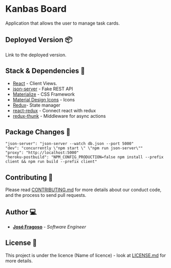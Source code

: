 # Kanbas Board 

Application that allows the user to manage task cards.

## Deployed Version 📦

Link to the deployed version.

## Stack & Dependencies 🔧

* [React](https://github.com/facebook/create-react-app) - Client Views.
* [json-server](https://github.com/typicode/json-server) - Fake REST API
* [Materialize](https://github.com/Dogfalo/materialize) - CSS Framework 
* [Material Design Icons](https://github.com/google/material-design-icons) - Icons
* [Redux](https://github.com/reduxjs/redux)- State manager
* [react-redux](https://github.com/reduxjs/react-redux) - Connect react with redux
* [redux-thunk](https://github.com/reduxjs/redux-thunk) - Middleware for async actions

## Package Changes 📁

`"json-server": "json-server --watch db.json --port 5000"` <br/>
`"dev": "concurrently \"npm start \" \"npm run json-server\""` <br/>
`"proxy": "http://localhost:5000"` <br/>
`"heroku-postbuild": "NPM_CONFIG_PRODUCTION=false npm install --prefix client && npm run build --prefix client"`

## Contributing 📖

Please read [CONTRIBUTING.md](https://gist.github.com/jmfraggy/xxxxxx) for more details about our conduct code, and the process to send pull requests.

## Author 💻

* **[José Fragoso](https://github.com/jmfraggy)** - *Software Engineer* 

## License 📄

This project is under the licence (Name of licence) - look at [LICENSE.md](LICENSE.md) for more details.
